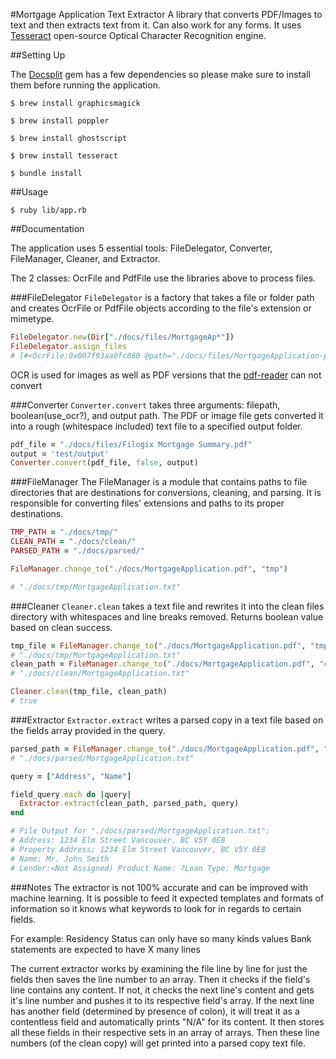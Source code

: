 #Mortgage Application Text Extractor
A library that converts PDF/Images to text and then extracts text from it. Can also work for any forms. It uses [Tesseract](https://github.com/tesseract-ocr/tesseract) open-source Optical Character Recognition engine.

##Setting Up

The [Docsplit](https://documentcloud.github.io/docsplit/) gem has a few dependencies so please make sure to install them before running the application.

`$ brew install graphicsmagick`

`$ brew install poppler`

`$ brew install ghostscript`

`$ brew install tesseract`

`$ bundle install`

##Usage

`$ ruby lib/app.rb`

##Documentation

The application uses 5 essential tools: FileDelegator, Converter, FileManager, Cleaner, and Extractor.

The 2 classes: OcrFile and PdfFile use the libraries above to process files.

###FileDelegator
`FileDelegator` is a factory that takes a file or folder path and creates OcrFile or PdfFile objects according to the file's extension or mimetype.
```ruby
FileDelegator.new(Dir["./docs/files/MortgageAp*"])
FileDelegator.assign_files
# [#<OcrFile:0x007f93aa0fc860 @path="./docs/files/MortgageApplication-page-001.jpg", @ocr=true>, #<OcrFile:0x007f93aa0fc428 @path="./docs/files/MortgageApplication-page-002.jpg", @ocr=true>, #<OcrFile:0x007f93a894b9f0 @path="./docs/files/MortgageApplication.pdf", @ocr=true>]
```
OCR is used for images as well as PDF versions that the [pdf-reader](https://github.com/yob/pdf-reader) can not convert

###Converter
`Converter.convert` takes three arguments: filepath, boolean(use_ocr?), and output path. The PDF or image file gets converted it into a rough (whitespace included) text file to a specified output folder.
```ruby
pdf_file = "./docs/files/Filogix Mortgage Summary.pdf"
output = 'test/output'
Converter.convert(pdf_file, false, output)
```

###FileManager
The FileManager is a module that contains paths to file directories that are destinations for conversions, cleaning, and parsing. It is responsible for converting files' extensions and paths to its proper destinations.
```ruby
TMP_PATH = "./docs/tmp/"
CLEAN_PATH = "./docs/clean/"
PARSED_PATH = "./docs/parsed/"

FileManager.change_to("./docs/MortgageApplication.pdf", "tmp")

# "./docs/tmp/MortgageApplication.txt"
```
###Cleaner
`Cleaner.clean` takes a text file and rewrites it into the clean files directory with whitespaces and line breaks removed. Returns boolean value based on clean success.
```ruby
tmp_file = FileManager.change_to("./docs/MortgageApplication.pdf", "tmp")
# "./docs/tmp/MortgageApplication.txt"
clean_path = FileManager.change_to("./docs/MortgageApplication.pdf", "clean")
# "./docs/clean/MortgageApplication.txt"

Cleaner.clean(tmp_file, clean_path)
# true
```

###Extractor
`Extractor.extract` writes a parsed copy in a text file based on the fields array provided in the query.
```ruby
parsed_path = FileManager.change_to("./docs/MortgageApplication.pdf", "parsed")
# "./docs/parsed/MortgageApplication.txt"

query = ["Address", "Name"]

field_query.each do |query|
  Extractor.extract(clean_path, parsed_path, query)
end

# File Output for "./docs/parsed/MortgageApplication.txt":
# Address: 1234 Elm Street Vancouver. BC V5Y 0E8
# Property Address; 1234 Elm Street Vancouver, BC V5Y 0E8
# Name: Mr. John Smith
# Lender:<Not Assigned) Product Name: ?Loan Type: Mortgage
```
###Notes
The extractor is not 100% accurate and can be improved with machine learning. It is possible to feed it expected templates and formats of information so it knows what keywords to look for in regards to certain fields.

For example: Residency Status can only have so many kinds values
              Bank statements are expected to have X many lines

The current extractor works by examining the file line by line for just the fields then saves the line number to an array. Then it checks if the field's line contains any content. If not, it checks the next line's content and gets it's line number and pushes it to its respective field's array. If the next line has another field (determined by presence of colon), it will treat it as a contentless field and automatically prints "N/A" for its content. It then stores all these fields in their respective sets in an array of arrays. Then these line numbers (of the clean copy) will get printed into a parsed copy text file.
